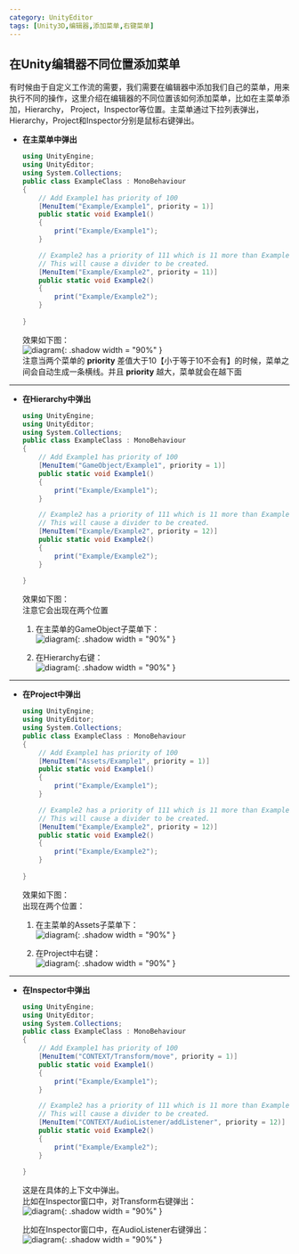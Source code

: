 ```yaml
---
category: UnityEditor
tags: [Unity3D,编辑器,添加菜单,右键菜单]
---
```


## 在Unity编辑器不同位置添加菜单

有时候由于自定义工作流的需要，我们需要在编辑器中添加我们自己的菜单，用来执行不同的操作，这里介绍在编辑器的不同位置该如何添加菜单，比如在主菜单添加，Hierarchy，
Project，Inspector等位置。主菜单通过下拉列表弹出，Hierarchy，Project和Inspector分别是鼠标右键弹出。

- **在主菜单中弹出**   
    ``` c#   
    using UnityEngine;
    using UnityEditor;
    using System.Collections;
    public class ExampleClass : MonoBehaviour
    {
        // Add Example1 has priority of 100
        [MenuItem("Example/Example1", priority = 1)]
        public static void Example1()
        {
            print("Example/Example1");
        }
    
        // Example2 has a priority of 111 which is 11 more than Example1.
        // This will cause a divider to be created.
        [MenuItem("Example/Example2", priority = 11)]
        public static void Example2()
        {
            print("Example/Example2");
        }
        
    }
    ```
    效果如下图：   
    ![diagram](https://linkliu.github.io/game-tech-post/assets/img/unity3d/2.png){:  .shadow width = "90%" }   
    注意当两个菜单的 **priority** 差值大于10【小于等于10不会有】的时候，菜单之间会自动生成一条横线。并且 **priority** 越大，菜单就会在越下面   

***   
- **在Hierarchy中弹出**   
    ``` c#
    using UnityEngine;
    using UnityEditor;
    using System.Collections;
    public class ExampleClass : MonoBehaviour
    {
        // Add Example1 has priority of 100
        [MenuItem("GameObject/Example1", priority = 1)]
        public static void Example1()
        {
            print("Example/Example1");
        }
    
        // Example2 has a priority of 111 which is 11 more than Example1.
        // This will cause a divider to be created.
        [MenuItem("Example/Example2", priority = 12)]
        public static void Example2()
        {
            print("Example/Example2");
        }
        
    }
    ```
    效果如下图：   
    注意它会出现在两个位置
    1. 在主菜单的GameObject子菜单下：   
    ![diagram](https://linkliu.github.io/game-tech-post/assets/img/unity3d/unity1.png){:  .shadow width = "90%" }      


    2. 在Hierarchy右键：   
    ![diagram](https://linkliu.github.io/game-tech-post/assets/img/unity3d/unity2.png){:  .shadow width = "90%" }   


***   
- **在Project中弹出**   
    ``` c#
    using UnityEngine;
    using UnityEditor;
    using System.Collections;
    public class ExampleClass : MonoBehaviour
    {
        // Add Example1 has priority of 100
        [MenuItem("Assets/Example1", priority = 1)]
        public static void Example1()
        {
            print("Example/Example1");
        }
    
        // Example2 has a priority of 111 which is 11 more than Example1.
        // This will cause a divider to be created.
        [MenuItem("Example/Example2", priority = 12)]
        public static void Example2()
        {
            print("Example/Example2");
        }
        
    }
    ```
    效果如下图：   
    出现在两个位置：  
    1. 在主菜单的Assets子菜单下：   
    ![diagram](https://linkliu.github.io/game-tech-post/assets/img/unity3d/unity3.png){:  .shadow width = "90%" }      


    2. 在Project中右键：   
    ![diagram](https://linkliu.github.io/game-tech-post/assets/img/unity3d/unity4.png){:  .shadow width = "90%" }    


***   
- **在Inspector中弹出**   
    ``` c#
    using UnityEngine;
    using UnityEditor;
    using System.Collections;
    public class ExampleClass : MonoBehaviour
    {
        // Add Example1 has priority of 100
        [MenuItem("CONTEXT/Transform/move", priority = 1)]
        public static void Example1()
        {
            print("Example/Example1");
        }
    
        // Example2 has a priority of 111 which is 11 more than Example1.
        // This will cause a divider to be created.
        [MenuItem("CONTEXT/AudioListener/addListener", priority = 12)]
        public static void Example2()
        {
            print("Example/Example2");
        }
        
    }
    ```   

    这是在具体的上下文中弹出。   
    比如在Inspector窗口中，对Transform右键弹出：    
    ![diagram](https://linkliu.github.io/game-tech-post/assets/img/unity3d/unity5.png){:  .shadow width = "90%" }      
       
    比如在Inspector窗口中，在AudioListener右键弹出：   
    ![diagram](https://linkliu.github.io/game-tech-post/assets/img/unity3d/unity6.png){:  .shadow width = "90%" }      


